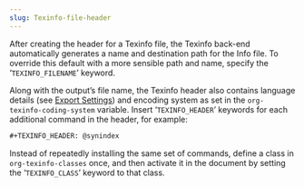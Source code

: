 ```yaml
---
slug: Texinfo-file-header
---
```


After creating the header for a Texinfo file, the Texinfo back-end automatically generates a name and destination path for the Info file. To override this default with a more sensible path and name, specify the ‘`TEXINFO_FILENAME`’ keyword.

Along with the output’s file name, the Texinfo header also contains language details (see [Export Settings](Export-Settings)) and encoding system as set in the `org-texinfo-coding-system` variable. Insert ‘`TEXINFO_HEADER`’ keywords for each additional command in the header, for example:

```lisp
#+TEXINFO_HEADER: @synindex
```

Instead of repeatedly installing the same set of commands, define a class in `org-texinfo-classes` once, and then activate it in the document by setting the ‘`TEXINFO_CLASS`’ keyword to that class.
